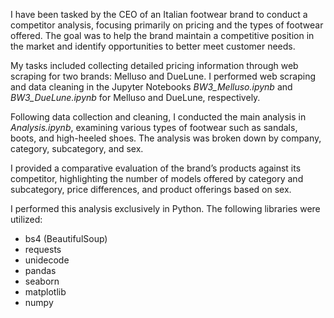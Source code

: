 I have been tasked by the CEO of an Italian footwear brand to conduct a competitor analysis, focusing primarily on pricing and the types of footwear offered. The goal was to help the brand maintain a competitive position in the market and identify opportunities to better meet customer needs.

My tasks included collecting detailed pricing information through web scraping for two brands: Melluso and DueLune. 
I performed web scraping and data cleaning in the Jupyter Notebooks *BW3_Melluso.ipynb* and *BW3_DueLune.ipynb* for Melluso and DueLune, respectively.

Following data collection and cleaning, I conducted the main analysis in *Analysis.ipynb*, examining various types of footwear such as sandals, boots, and high-heeled shoes. The analysis was broken down by company, category, subcategory, and sex.

I provided a comparative evaluation of the brand’s products against its competitor, highlighting the number of models offered by category and subcategory, price differences, and product offerings based on sex.

I performed this analysis exclusively in Python. The following libraries were utilized:
* bs4 (BeautifulSoup)
* requests  
* unidecode
* pandas
* seaborn   
* matplotlib  
* numpy

